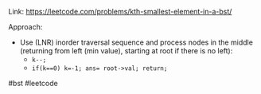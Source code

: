 Link: https://leetcode.com/problems/kth-smallest-element-in-a-bst/ 

Approach:
- Use (LNR) inorder traversal sequence and process nodes in the middle (returning from left (min value), starting at root if there is no left):
	- `k--;`
	- `if(k==0) k=-1; ans= root->val; return;`

#bst #leetcode 